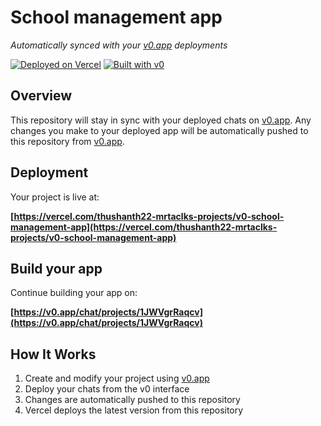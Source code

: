 # School management app

*Automatically synced with your [v0.app](https://v0.app) deployments*

[![Deployed on Vercel](https://img.shields.io/badge/Deployed%20on-Vercel-black?style=for-the-badge&logo=vercel)](https://vercel.com/thushanth22-mrtaclks-projects/v0-school-management-app)
[![Built with v0](https://img.shields.io/badge/Built%20with-v0.app-black?style=for-the-badge)](https://v0.app/chat/projects/1JWVgrRaqcv)

## Overview

This repository will stay in sync with your deployed chats on [v0.app](https://v0.app).
Any changes you make to your deployed app will be automatically pushed to this repository from [v0.app](https://v0.app).

## Deployment

Your project is live at:

**[https://vercel.com/thushanth22-mrtaclks-projects/v0-school-management-app](https://vercel.com/thushanth22-mrtaclks-projects/v0-school-management-app)**

## Build your app

Continue building your app on:

**[https://v0.app/chat/projects/1JWVgrRaqcv](https://v0.app/chat/projects/1JWVgrRaqcv)**

## How It Works

1. Create and modify your project using [v0.app](https://v0.app)
2. Deploy your chats from the v0 interface
3. Changes are automatically pushed to this repository
4. Vercel deploys the latest version from this repository